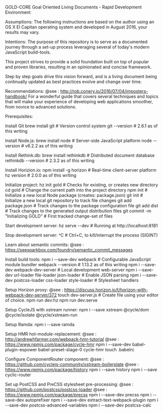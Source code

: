 GOLD-CORE
Goal Oriented Living Documents - Rapid Development Environment

Assumptions:
  The following instructions are based on the author using an OS X El Capitan
  operating system and developed in August 2016, your results may vary.

Intentions:
  The purpose of this repository is to serve as a documented journey through a
  set-up process leveraging several of today's modern JavaScript build-tools.

  This project strives to provide a solid foundation built on top of popular  
  and proven libraries, resulting in an opinionated and concise framework.

  Step by step goals drive this vision forward, and is a living document
  being continually updated as best practices evolve and change over time.

Recommendations:
  @see : http://rob.conery.io/2016/07/04/imposters-handbook/
  For a wonderful guide that covers several techniques and topics that
  will make your experience of developing web applications smoother, from
  novice to advanced solutions.

Prerequisites:

  Install Git
    brew install git    # Version control system
    git --version   # 2.6.1 as of this writing

  Install Node.js:
    brew install node   # Server-side JavaScript platform
    node --version    # v6.2.2 as of this writing

  Install Rethink.db:
    brew install rethinkdb    # Distributed document database
    rethinkdb --version   # 2.3.2 as of this writing

  Install Horizion.io:
    npm install -g horizon    # Real-time client-server platform
    hz version    # 2.0.0 as of this writing

  Initialize project:
    hz init gold    # Checks for existing, or creates new directory
    cd gold   # Change the current path into the project directory
    npm init    # Initialize a new local Node package (creates: package.json)
    git init    # Initialize a new local git repository to track file changes
    git add package.json    # Track changes to the package configuration file
    git add dist    # Track changes to the generated output distribution files
    git commit -m "Initializing GOLD"   # First tracked change-set of files

  Start development server:
    hz serve --dev    # Running at http://localhost:8181

  Stop development server:
    ^C    # Ctrl+C, to kill/interrupt the process (SIGINT)

  Learn about semantic commits:
    @see : https://seesparkbox.com/foundry/semantic_commit_messages

  Install build tools:
    npm i --save-dev webpack    # Configurable JavaScript module bundler
    webpack --version   # 1.13.2 as of this writing
    npm i --save-dev webpack-dev-server   # Local development web-server
    npm i --save-dev url-loader file-loader json-loader    # Enable JSON parsing
    npm i --save-dev postcss-loader css-loader style-loader    # Stylesheet handlers

  Setup Horizon proxy:
    @see : https://discuss.horizon.io/t/horizon-with-webpack-dev-server/372
    touch dev-server.js    # Create file using your editor of choice.
    npm run dev:hz
    npm run dev:serve

  Setup CycleJS with xstream runner:
    npm i --save xstream @cycle/dom @cycle/isolate @cycle/xstream-run

  Setup Ramda:
    npm i --save ramda

  Setup HMR hot-module-replacement:
    @see : http://andrewhfarmer.com/webpack-hmr-tutorial
    @see : https://www.npmjs.com/package/cycle-hmr
    npm i --save-dev babel-plugin-espower babel-preset-stage-0 cycle-hmr
    touch .babelrc

  Configure ComponentRouter component:
    @see :  https://github.com/cyclejs-community/xstream-boilerplate
    @see : https://www.npmjs.com/package/history
    npm i --save history
    npm i --save cyclic-router

  Set up PostCSS and PreCSS stylesheet pre-processing:
    @see : https://github.com/postcss/postcss-loader
    @see : https://www.npmjs.com/package/precss
    npm i --save-dev precss
    npm i --save-dev autoprefixer
    npm i --save-dev extract-text-webpack-plugin
    npm i --save-dev postcss-advanced-variables
    npm i --save-dev postcss-calc

